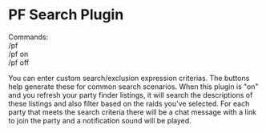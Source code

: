 # PF Search Plugin

Commands:  
/pf  
/pf on  
/pf off  
  
You can enter custom search/exclusion expression criterias. The buttons help generate these for common search scenarios. When this plugin is "on" and you refresh your party finder listings, it will search the descriptions of these listings and also filter based on the raids you've selected. For each party that meets the search criteria there will be a chat message with a link to join the party and a notification sound will be played.